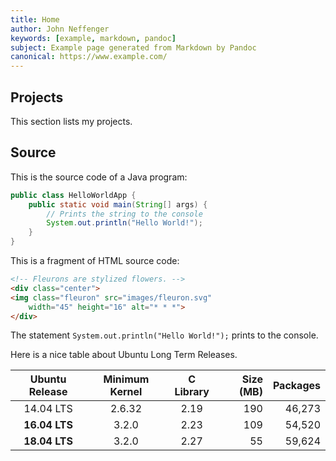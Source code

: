 ```yaml
---
title: Home
author: John Neffenger
keywords: [example, markdown, pandoc]
subject: Example page generated from Markdown by Pandoc
canonical: https://www.example.com/
---
```

## Projects

This section lists my projects.

## Source

This is the source code of a Java program:

```java
public class HelloWorldApp {
    public static void main(String[] args) {
        // Prints the string to the console
        System.out.println("Hello World!");
    }
}
```

This is a fragment of HTML source code:

```html
<!-- Fleurons are stylized flowers. -->
<div class="center">
<img class="fleuron" src="images/fleuron.svg"
    width="45" height="16" alt="* * *">
</div>
```

The statement `System.out.println("Hello World!");` prints to the console.

Here is a nice table about Ubuntu Long Term Releases.

| Ubuntu Release | Minimum Kernel | C Library | Size (MB) | Packages |
|:--------------:|:--------------:|:---------:| ---------:| --------:|
| 14.04 LTS      | 2.6.32         | 2.19      | 190       | 46,273   |
| **16.04 LTS**  | 3.2.0          | 2.23      | 109       | 54,520   |
| **18.04 LTS**  | 3.2.0          | 2.27      | 55        | 59,624   |
